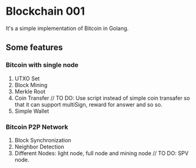 
# Blockchain 001
It's a simple implementation of Bitcoin in Golang.

## Some features
### Bitcoin with single node
1. UTXO Set
2. Block Mining
3. Merkle Root
4. Coin Transfer // TO DO: Use script instead of simple coin transafer so that it can support multiSign, reward for answer and so so.
5. Simple Wallet

### Bitcoin P2P Network
1. Block Synchronization
2. Neighbor Detection
3. Different Nodes: light node, full node and mining node // TO DO: SPV node.

